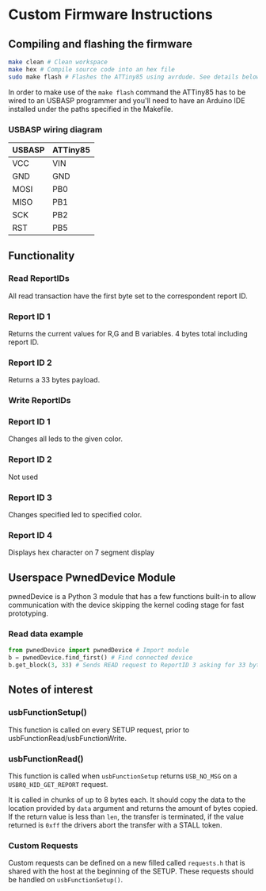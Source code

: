 # Custom Firmware Instructions

## Compiling and flashing the firmware
```bash
make clean # Clean workspace
make hex # Compile source code into an hex file
sudo make flash # Flashes the ATTiny85 using avrdude. See details below
```

In order to make use of the `make flash` command the ATTiny85 has to be wired to an USBASP programmer and you'll need to have an Arduino IDE installed under the paths specified in the Makefile.

### USBASP wiring diagram

| USBASP | ATTiny85 |
| ------ | -------- |
| VCC    | VIN      |
| GND    | GND      |
| MOSI   | PB0      |
| MISO   | PB1      |
| SCK    | PB2      |
| RST    | PB5      |

## Functionality

### Read ReportIDs

All read transaction have the first byte set to the correspondent report ID.

### Report ID 1

Returns the current values for R,G and B variables. 4 bytes total including report ID.

### Report ID 2

Returns a 33 bytes payload.

### Write ReportIDs
### Report ID 1

Changes all leds to the given color.

### Report ID 2

Not used

### Report ID 3

Changes specified led to specified color.

### Report ID 4

Displays hex character on 7 segment display

## Userspace PwnedDevice Module

pwnedDevice is a Python 3 module that has a few functions built-in to allow communication with the device skipping the kernel coding stage for fast prototyping.

### Read data example

```python
from pwnedDevice import pwnedDevice # Import module
b = pwnedDevice.find_first() # Find connected device
b.get_block(3, 33) # Sends READ request to ReportID 3 asking for 33 bytes of data.

```



## Notes of interest

### usbFunctionSetup()

This function is called on every SETUP request, prior to usbFunctionRead/usbFunctionWrite.

### usbFunctionRead()

This function is called when `usbFunctionSetup` returns `USB_NO_MSG` on a `USBRQ_HID_GET_REPORT` request.

It is called in chunks of up to 8 bytes each. It should copy the data to the location provided by `data` argument and returns the amount of bytes copied. If the return value is less than `len`, the transfer is terminated, if the value returned is `0xff` the drivers abort the transfer with a STALL token.

### Custom Requests

Custom requests can be defined on a new filled called `requests.h` that is shared with the host at the beginning of the SETUP. These requests should be handled on `usbFunctionSetup()`.